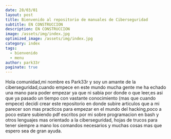 ```yaml
---
date: 28/03/01
layout: post
title: Bienvenido al repositorio de manuales de Ciberseguridad
subtitle: EN CONSTRUCCION
description: EN CONSTRUCCION
image: /assets/img/index.jpg
optimized_image: /assets/img/index.jpg
category: index
tags:
  - bienvenido
  - menu
author: park33r
paginate: true
---
```

Hola comunidad,mi nombre es Park33r y soy un amante de la ciberseguridad,cuando empece en este mundo mucha gente me ha echado una mano para poder empezar ya que ni sabia por donde o que leer,es asi que ya pasado un tiempo con vastante conocimiento (mas que cuando empece) decidi crear este repositorio en donde subire articulos que a mi parecer son mas practicos para empezar en el mundo del hacking,poco a poco estare subiendo pdf escritos por mi sobre programacion en bash y otros lenguajes mas orientado a la ciberseguridad, hojas de trucos para tener siempre a mano los comandos necesarios y muchas cosas mas que espero sea de gran ayuda.




